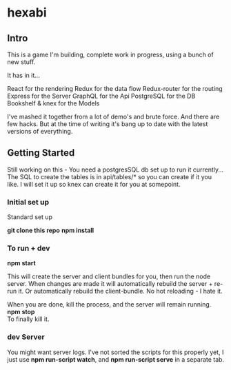 # hexabi

## Intro

This is a game I'm building, complete work in progress, using a bunch of new stuff.

It has in it...

React for the rendering
Redux for the data flow
Redux-router for the routing
Express for the Server
GraphQL for the Api
PostgreSQL for the DB
Bookshelf & knex for the Models

I've mashed it together from a lot of demo's and brute force. And there are few hacks.
But at the time of writing it's bang up to date with the latest versions of everything.

## Getting Started
Still working on this - You need a postgresSQL db set up to run it currently...
The SQL to create the tables is in api/tables/* so you can create if it you like.
I will set it up so knex can create it for you at somepoint.

### Initial set up
Standard set up

__git clone this repo__
__npm install__

### To run + dev
__npm start__  

This will create the server and client bundles for you, then run the node server.
When changes are made it will automatically rebuild the server + re-run it. Or
automatically rebuild the client-bundle. No hot reloading - I hate it.

When you are done, kill the process, and the server will remain running.  
__npm stop__  
To finally kill it.

### dev Server
You might want server logs. I've not sorted the scripts for this properly yet,
I just use __npm run-script watch__, and __npm run-script serve__ in a separate tab.
